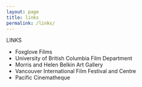 ```yaml
---
layout: page
title: links
permalink: /links/
---
```



LINKS

- Foxglove Films
- University of British Columbia Film Department
- Morris and Helen Belkin Art Gallery
- Vancouver International Film Festival and Centre
- Pacific Cinematheque

